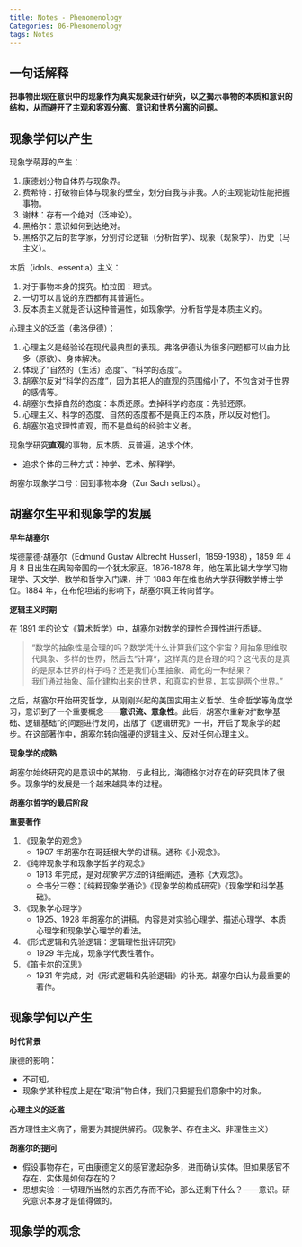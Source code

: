 ```yaml
---
title: Notes - Phenomenology
Categories: 06-Phenomenology
tags: Notes
---
```


## 一句话解释

**把事物出现在意识中的现象作为真实现象进行研究，以之揭示事物的本质和意识的结构，从而避开了主观和客观分离、意识和世界分离的问题。**

## 现象学何以产生

现象学萌芽的产生：

1. 康德划分物自体界与现象界。
2. 费希特：打破物自体与现象的壁垒，划分自我与非我。人的主观能动性能把握事物。
3. 谢林：存有一个绝对（泛神论）。
4. 黑格尔：意识如何到达绝对。
5. 黑格尔之后的哲学家，分别讨论逻辑（分析哲学）、现象（现象学）、历史（马主义）。

本质（idols、essentia）主义：

1. 对于事物本身的探究。柏拉图：理式。
2. 一切可以言说的东西都有其普遍性。
3. 反本质主义就是否认这种普遍性，如现象学。分析哲学是本质主义的。

心理主义的泛滥（弗洛伊德）：

1. 心理主义是经验论在现代最典型的表现。弗洛伊德认为很多问题都可以由力比多（原欲）、身体解决。
2. 体现了“自然的（生活）态度”、“科学的态度”。
3. 胡塞尔反对“科学的态度”，因为其把人的直观的范围缩小了，不包含对于世界的感情等。
4. 胡塞尔去掉自然的态度：本质还原。去掉科学的态度：先验还原。
5. 心理主义、科学的态度、自然的态度都不是真正的本质，所以反对他们。
6. 胡塞尔追求理性直观，而不是单纯的经验主义者。

现象学研究**直观**的事物，反本质、反普遍，追求个体。

- 追求个体的三种方式：神学、艺术、解释学。

胡塞尔现象学口号：回到事物本身（Zur Sach selbst）。

## 胡塞尔生平和现象学的发展

**早年胡塞尔**

埃德蒙德·胡塞尔（Edmund Gustav Albrecht Husserl，1859-1938），1859 年 4 月 8 日出生在奥匈帝国的一个犹太家庭。1876-1878 年，他在莱比锡大学学习物理学、天文学、数学和哲学入门课，并于 1883 年在维也纳大学获得数学博士学位。1884 年，在布伦坦诺的影响下，胡塞尔真正转向哲学。

**逻辑主义时期**

在 1891 年的论文《算术哲学》中，胡塞尔对数学的理性合理性进行质疑。

> “数学的抽象性是合理的吗？数学凭什么计算我们这个宇宙？用抽象思维取代具象、多样的世界，然后去”计算“，这样真的是合理的吗？这代表的是真的是原本世界的样子吗？还是我们心里抽象、简化的一种结果？<br>
> 我们通过抽象、简化建构出来的世界，和真实的世界，其实是两个世界。”

之后，胡塞尔开始研究哲学，从刚刚兴起的美国实用主义哲学、生命哲学等角度学习，意识到了一个重要概念——**意识流、意象性**。此后，胡塞尔重新对“数学基础、逻辑基础”的问题进行发问，出版了《逻辑研究》一书，开启了现象学的起步。在这部著作中，胡塞尔转向强硬的逻辑主义、反对任何心理主义。

**现象学的成熟**

胡塞尔始终研究的是意识中的某物，与此相比，海德格尔对存在的研究具体了很多。现象学的发展是一个越来越具体的过程。

**胡塞尔哲学的最后阶段**

**重要著作**

1. 《现象学的观念》
   - 1907 年胡塞尔在哥廷根大学的讲稿。通称《小观念》。
2. 《纯粹现象学和现象学哲学的观念》
   - 1913 年完成，是对*现象学方法*的详细阐述。通称《大观念》。
   - 全书分三卷：《纯粹现象学通论》《现象学的构成研究》《现象学和科学基础》。
3. 《现象学心理学》
   - 1925、1928 年胡塞尔的讲稿。内容是对实验心理学、描述心理学、本质心理学和现象学心理学的看法。
4. 《形式逻辑和先验逻辑：逻辑理性批评研究》
   - 1929 年完成，现象学代表性著作。
5. 《笛卡尔的沉思》
   - 1931 年完成，对《形式逻辑和先验逻辑》的补充。胡塞尔自认为最重要的著作。


## 现象学何以产生

**时代背景**

康德的影响：
- 不可知。
- 现象学某种程度上是在“取消”物自体，我们只把握我们意象中的对象。

**心理主义的泛滥**

西方理性主义病了，需要为其提供解药。（现象学、存在主义、非理性主义）

**胡塞尔的提问**
* 假设事物存在，可由康德定义的感官激起杂多，进而确认实体。但如果感官不存在，实体是如何存在的？
* 思想实验：一切理所当然的东西先存而不论，那么还剩下什么？——意识。研究意识本身才是值得做的。

## 现象学的观念